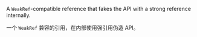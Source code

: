 A `WeakRef`-compatible reference that fakes the API with a strong reference
internally.

一个 `WeakRef` 兼容的引用，在内部使用强引用伪造 API。